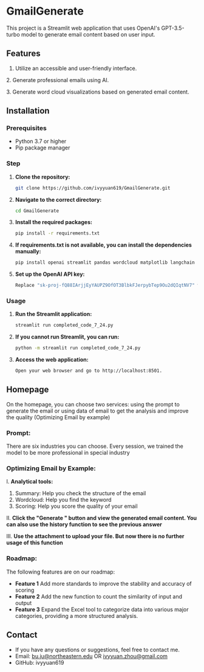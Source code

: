 # GmailGenerate

This project is a Streamlit web application that uses OpenAI's GPT-3.5-turbo model to generate email content based on user input.

## Features
1. Utilize an accessible and user-friendly interface.
   
2. Generate professional emails using AI.

3. Generate word cloud visualizations based on generated email content.


## Installation
### Prerequisites

- Python 3.7 or higher
- Pip package manager
  
### Step
1. **Clone the repository:**

   ```sh
   git clone https://github.com/ivyyuan619/GmailGenerate.git

2. **Navigate to the correct directory:**

   ```sh
   cd GmailGenerate

3. **Install the required packages:**
   ```sh
   pip install -r requirements.txt

4. **If requirements.txt is not available, you can install the dependencies manually:**
   ```sh
   pip install openai streamlit pandas wordcloud matplotlib langchain langchain_community

5. **Set up the OpenAI API key:**
   ```sh
   Replace "sk-proj-fQ88IArjjEyYAUPZ9OfOT3BlbkFJerpybTep9Ou2dQIqtNV7" with your actual OpenAI API key in the script.

### Usage
1. **Run the Streamlit application:**
   ```sh
   streamlit run completed_code_7_24.py
2. **If you cannot run Streamlit, you can run:**
   ```sh
   python -m streamlit run completed_code_7_24.py
   
3. **Access the web application:**
   ```sh
   Open your web browser and go to http://localhost:8501.
   
## Homepage
On the homepage, you can choose two services: using the prompt to generate the email or using data of email to get the analysis and improve the quality (Optimizing Email by example)

### Prompt: 
There are six industries you can choose. Every session, we trained the model to be more professional in special industry

### Optimizing Email by Example: 
I. **Analytical tools:** 
   1. Summary: Help you check the structure of the email
   2. Wordcloud: Help you find the keyword
   3. Scoring: Help you score the quality of your email

II. **Click the "Generate " button and view the generated email content. You can also use the history function to see the previous answer**

III. **Use the attachment to upload your file. But now there is no further usage of this function**

### Roadmap:

The following features are on our roadmap:

- **Feature 1** Add more standards to improve the stability and accuracy of scoring
- **Feature 2** Add the new function to count the similarity of input and output
- **Feature 3** Expand the Excel tool to categorize data into various major categories, providing a more structured analysis.

## Contact
- If you have any questions or suggestions, feel free to contact me.
- Email: bu.ju@northeastern.edu OR ivyyuan.zhou@gmail.com
- GitHub: ivyyuan619



